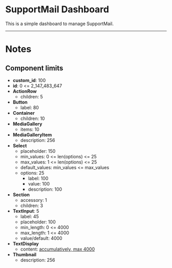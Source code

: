 # SupportMail Dashboard

This is a simple dashboard to manage SupportMail.

---

# Notes

## Component limits

- **custom_id**: 100
- **id**: 0 <= 2_147_483_647
- **ActionRow**
  - children: 5
- **Button**
  - label: 80
- **Container**
  - children: 10
- **MediaGallery**
  - items: 10
- **MediaGalleryItem**
  - description: 256
- **Select**
  - placeholder: 150
  - min_values: 0 <= len(options) <= 25
  - max_values: 1 <= len(options) <= 25
  - default_values: min_values <= max_values
  - options: 25
    - label: 100
    - value: 100
    - description: 100
- **Section**
  - accessory: 1
  - children: 3
- **TextInput**: 5
  - label: 45
  - placeholder: 100
  - min_length: 0 <= 4000
  - max_length: 1 <= 4000
  - value/default: 4000
- **TextDisplay**
  - content: [accumulatively, max 4000](https://discord.com/channels/336642139381301249/1345167602304946206/1363479426779844769)
- **Thumbnail**
  - description: 256
